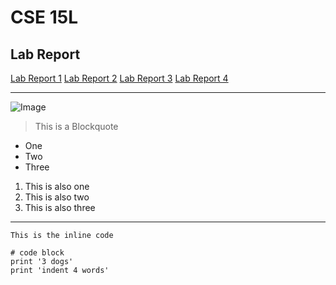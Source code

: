 # CSE 15L 
## Lab Report


[Lab Report 1](lab-report-1-week-2.html)
[Lab Report 2](lab-report-2-week3.md)
[Lab Report 3](lab-report-3-week-6.md)
[Lab Report 4](lab-report-4-week-8.md)

---
![Image](https://c0.wallpaperflare.com/preview/734/721/142/skyscrapers-building-architecture-city.jpg)

> This is a Blockquote
* One
* Two
* Three

1. This is also one
2. This is also two
3. This is also three
---

`This is the inline code`

```
# code block
print '3 dogs'
print 'indent 4 words'
```

